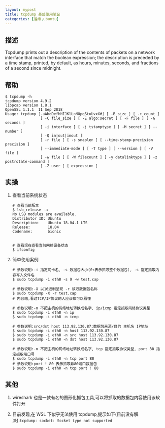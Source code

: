 ```yaml
---
layout: mypost
title: tcpdump 基础使用笔记
categories: [运维,ubuntu]
---
```


## 描述

Tcpdump  prints  out  a  description  of the contents of packets on a network interface that match the boolean expression; the description is preceded by a time stamp, printed, by default, as hours, minutes, seconds,  and fractions of a second since midnight.

## 帮助

```shell
$ tcpdump -h
tcpdump version 4.9.2
libpcap version 1.8.1
OpenSSL 1.1.1  11 Sep 2018
Usage: tcpdump [-aAbdDefhHIJKlLnNOpqStuUvxX#] [ -B size ] [ -c count ]
                [ -C file_size ] [ -E algo:secret ] [ -F file ] [ -G seconds ]
                [ -i interface ] [ -j tstamptype ] [ -M secret ] [ --number ]
                [ -Q in|out|inout ]
                [ -r file ] [ -s snaplen ] [ --time-stamp-precision precision ]
                [ --immediate-mode ] [ -T type ] [ --version ] [ -V file ]
                [ -w file ] [ -W filecount ] [ -y datalinktype ] [ -z postrotate-command ]
                [ -Z user ] [ expression ]

```

## 实操

1. 查看当前系统状态

    ```shell
    # 查看当前版本
    $ lsb_release -a
    No LSB modules are available.
    Distributor ID: Ubuntu
    Description:    Ubuntu 18.04.1 LTS
    Release:        18.04
    Codename:       bionic


    # 查看现在查看当前网络设备状态
    $ ifconfig
    ```

2. 简单使用案例

    ```shell
    # 参数说明:-i 指定网卡名, -s 数据包大小(0:表示抓取整个数据包), -s 指定抓取内容写入文件名
    $ sudo tcpdump -i eth0 -s 0 -w test.cap

    # 参数说明:-X 以16进制呈现 -r 读取数据包名称
    $ sudo tcpdump -X -r test.cap
    # 内容略,看过TCP/IP协议的人应该都可以看懂

    # 参数说明:-n 不把主机的网络地址转换成名字, ip/icmp 指定抓取网络协议类型
    $ sudo tcpdump -i eth0 -n ip
    $ sudo tcpdump -i eth0 -n icmp

    # 参数说明:src/dst host 113.92.130.87:数据包来源/目的 主机名 IP地址
    $ sudo tcpdump -i eth0 -n host 113.92.130.87
    $ sudo tcpdump -i eth0 -n src host 113.92.130.87
    $ sudo tcpdump -i eth0 -n dst host 113.92.130.87

    # 参数说明:-n 不把主机的网络地址转换成名字, tcp 指定抓取协议类型, port 80 指定抓取端口号
    $ sudo tcpdump -i eth0 -n tcp port 80
    # 参数说明:port ! 80 表示抓取非80端口数据包
    $ sudo tcpdump -i eth0 -n tcp port ! 80
    ```

## 其他

1. wireshark 也是一款有名的图形化抓包工具,可以将抓取的数据包内容使用该软件打开

2. 目前发现,在 WSL 下似乎无法使用 tcpdump,提示如下(目前没有解决):`tcpdump: socket: Socket type not supported`
